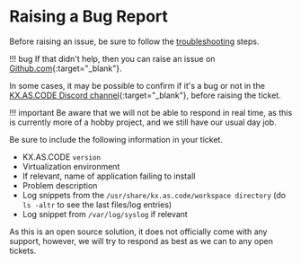 # Raising a Bug Report

Before raising an issue, be sure to follow the [troubleshooting](../../Deployment/Troubleshooting/) steps.

!!! bug
    If that didn't help, then you can raise an issue on [Github.com](https://github.com/Accenture/kx.as.code/issues){:target="\_blank"}.

In some cases, it may be possible to confirm if it's a bug or not in the [KX.AS.CODE Discord channel](https://discord.gg/FXeavNQnC5){:target="\_blank"}, before raising the ticket.

!!! important
    Be aware that we will not be able to respond in real time, as this is currently more of a hobby project, and we still have our usual day job. 

Be sure to include the following information in your ticket.

- KX.AS.CODE `version`
- Virtualization environment
- If relevant, name of application failing to install
- Problem description
- Log snippets from the `/usr/share/kx.as.code/workspace directory` (do `ls -altr` to see the last files/log entries)
- Log snippet from `/var/log/syslog` if relevant

As this is an open source solution, it does not officially come with any support, however, we will try to respond as best as we can to any open tickets.
